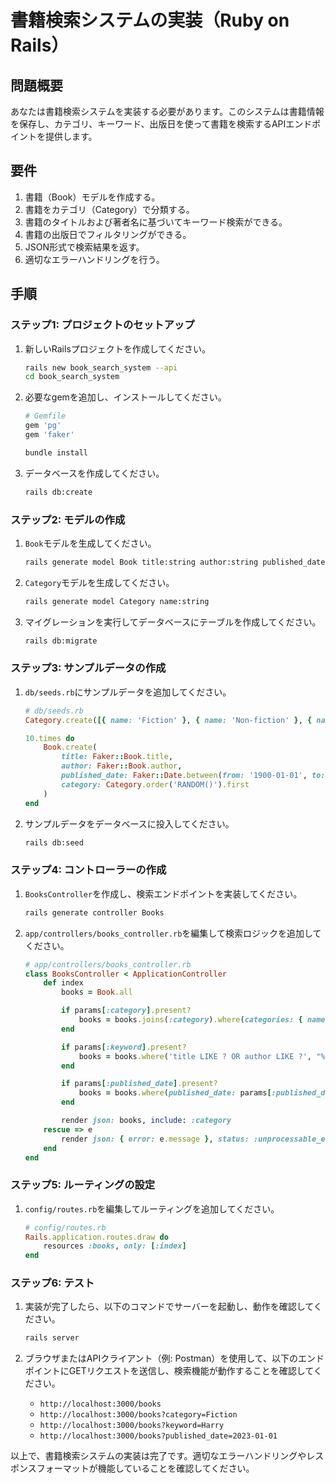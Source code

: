 # 書籍検索システムの実装（Ruby on Rails）

## 問題概要
あなたは書籍検索システムを実装する必要があります。このシステムは書籍情報を保存し、カテゴリ、キーワード、出版日を使って書籍を検索するAPIエンドポイントを提供します。

## 要件
1. 書籍（Book）モデルを作成する。
2. 書籍をカテゴリ（Category）で分類する。
3. 書籍のタイトルおよび著者名に基づいてキーワード検索ができる。
4. 書籍の出版日でフィルタリングができる。
5. JSON形式で検索結果を返す。
6. 適切なエラーハンドリングを行う。

## 手順

### ステップ1: プロジェクトのセットアップ
1. 新しいRailsプロジェクトを作成してください。
    ```bash
    rails new book_search_system --api
    cd book_search_system
    ```

2. 必要なgemを追加し、インストールしてください。
    ```ruby
    # Gemfile
    gem 'pg'
    gem 'faker'
    ```

    ```bash
    bundle install
    ```

3. データベースを作成してください。
    ```bash
    rails db:create
    ```

### ステップ2: モデルの作成
1. `Book`モデルを生成してください。
    ```bash
    rails generate model Book title:string author:string published_date:date category:references
    ```

2. `Category`モデルを生成してください。
    ```bash
    rails generate model Category name:string
    ```

3. マイグレーションを実行してデータベースにテーブルを作成してください。
    ```bash
    rails db:migrate
    ```

### ステップ3: サンプルデータの作成
1. `db/seeds.rb`にサンプルデータを追加してください。
    ```ruby
    # db/seeds.rb
    Category.create([{ name: 'Fiction' }, { name: 'Non-fiction' }, { name: 'Science' }, { name: 'History' }])

    10.times do
        Book.create(
            title: Faker::Book.title,
            author: Faker::Book.author,
            published_date: Faker::Date.between(from: '1900-01-01', to: '2023-12-31'),
            category: Category.order('RANDOM()').first
        )
    end
    ```

2. サンプルデータをデータベースに投入してください。
    ```bash
    rails db:seed
    ```

### ステップ4: コントローラーの作成
1. `BooksController`を作成し、検索エンドポイントを実装してください。
    ```bash
    rails generate controller Books
    ```

2. `app/controllers/books_controller.rb`を編集して検索ロジックを追加してください。
    ```ruby
    # app/controllers/books_controller.rb
    class BooksController < ApplicationController
        def index
            books = Book.all

            if params[:category].present?
                books = books.joins(:category).where(categories: { name: params[:category] })
            end

            if params[:keyword].present?
                books = books.where('title LIKE ? OR author LIKE ?', "%#{params[:keyword]}%", "%#{params[:keyword]}%")
            end

            if params[:published_date].present?
                books = books.where(published_date: params[:published_date])
            end

            render json: books, include: :category
        rescue => e
            render json: { error: e.message }, status: :unprocessable_entity
        end
    end
    ```

### ステップ5: ルーティングの設定
1. `config/routes.rb`を編集してルーティングを追加してください。
    ```ruby
    # config/routes.rb
    Rails.application.routes.draw do
        resources :books, only: [:index]
    end
    ```

### ステップ6: テスト
1. 実装が完了したら、以下のコマンドでサーバーを起動し、動作を確認してください。
    ```bash
    rails server
    ```

2. ブラウザまたはAPIクライアント（例: Postman）を使用して、以下のエンドポイントにGETリクエストを送信し、検索機能が動作することを確認してください。
    - `http://localhost:3000/books`
    - `http://localhost:3000/books?category=Fiction`
    - `http://localhost:3000/books?keyword=Harry`
    - `http://localhost:3000/books?published_date=2023-01-01`

以上で、書籍検索システムの実装は完了です。適切なエラーハンドリングやレスポンスフォーマットが機能していることを確認してください。
